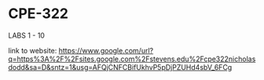 # CPE-322


LABS 1 - 10

link to website:
https://www.google.com/url?q=https%3A%2F%2Fsites.google.com%2Fstevens.edu%2Fcpe322nicholasdodd&sa=D&sntz=1&usg=AFQjCNFCBifUkhvP5pDjPZUHd4sbV_6FCg
